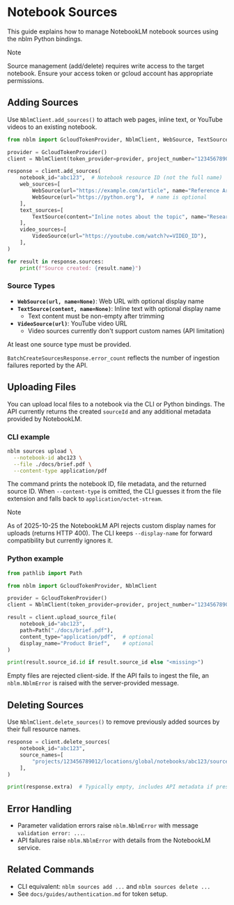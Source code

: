 # Notebook Sources

This guide explains how to manage NotebookLM notebook sources using the nblm Python bindings.

> [!NOTE]
> Source management (add/delete) requires write access to the target notebook. Ensure your access token or gcloud account has appropriate permissions.

## Adding Sources

Use `NblmClient.add_sources()` to attach web pages, inline text, or YouTube videos to an existing notebook.

```python
from nblm import GcloudTokenProvider, NblmClient, WebSource, TextSource, VideoSource

provider = GcloudTokenProvider()
client = NblmClient(token_provider=provider, project_number="123456789012")

response = client.add_sources(
    notebook_id="abc123",  # Notebook resource ID (not the full name)
    web_sources=[
        WebSource(url="https://example.com/article", name="Reference Article"),
        WebSource(url="https://python.org"),  # name is optional
    ],
    text_sources=[
        TextSource(content="Inline notes about the topic", name="Research Notes"),
    ],
    video_sources=[
        VideoSource(url="https://youtube.com/watch?v=VIDEO_ID"),
    ],
)

for result in response.sources:
    print(f"Source created: {result.name}")
```

### Source Types

- **`WebSource(url, name=None)`**: Web URL with optional display name
- **`TextSource(content, name=None)`**: Inline text with optional display name
  - Text content must be non-empty after trimming
- **`VideoSource(url)`**: YouTube video URL
  - Video sources currently don't support custom names (API limitation)

At least one source type must be provided.

`BatchCreateSourcesResponse.error_count` reflects the number of ingestion failures reported by the API.

## Uploading Files

You can upload local files to a notebook via the CLI or Python bindings. The API currently returns the created `sourceId` and any additional metadata provided by NotebookLM.

### CLI example

```bash
nblm sources upload \
  --notebook-id abc123 \
  --file ./docs/brief.pdf \
  --content-type application/pdf
```

The command prints the notebook ID, file metadata, and the returned source ID. When `--content-type` is omitted, the CLI guesses it from the file extension and falls back to `application/octet-stream`.

> [!NOTE]
> As of 2025-10-25 the NotebookLM API rejects custom display names for uploads (returns HTTP 400). The CLI keeps `--display-name` for forward compatibility but currently ignores it.

### Python example

```python
from pathlib import Path

from nblm import GcloudTokenProvider, NblmClient

provider = GcloudTokenProvider()
client = NblmClient(token_provider=provider, project_number="123456789012")

result = client.upload_source_file(
    notebook_id="abc123",
    path=Path("./docs/brief.pdf"),
    content_type="application/pdf",  # optional
    display_name="Product Brief",    # optional
)

print(result.source_id.id if result.source_id else "<missing>")
```

Empty files are rejected client-side. If the API fails to ingest the file, an `nblm.NblmError` is raised with the server-provided message.

## Deleting Sources

Use `NblmClient.delete_sources()` to remove previously added sources by their full resource names.

```python
response = client.delete_sources(
    notebook_id="abc123",
    source_names=[
        "projects/123456789012/locations/global/notebooks/abc123/sources/source-1",
    ],
)

print(response.extra)  # Typically empty, includes API metadata if present
```

## Error Handling

- Parameter validation errors raise `nblm.NblmError` with message `validation error: ...`.
- API failures raise `nblm.NblmError` with details from the NotebookLM service.

## Related Commands

- CLI equivalent: `nblm sources add ...` and `nblm sources delete ...`
- See `docs/guides/authentication.md` for token setup.
